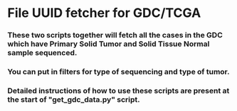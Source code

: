 <h1>File UUID fetcher for GDC/TCGA</h1>

<h3>These two scripts together will fetch all the cases in the GDC which have Primary Solid Tumor and Solid Tissue Normal sample sequenced.</h3>
<h3>You can put in filters for type of sequencing and type of tumor.</h3>

<h3>Detailed instructions of how to use these scripts are present at the start of "get_gdc_data.py" script.</h3>
